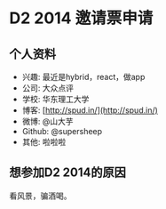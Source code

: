 # D2 2014 邀请票申请

## 个人资料

- 兴趣: 最近是hybrid，react，做app
- 公司: 大众点评
- 学校: 华东理工大学
- 博客: [http://spud.in/](http://spud.in/)
- 微博: @山大芋
- Github: @supersheep
- 其他: 啦啦啦

## 想参加D2 2014的原因

看风景，骗酒喝。